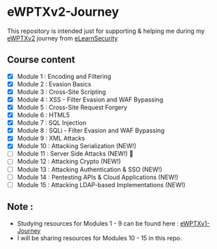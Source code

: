 # eWPTXv2-Journey

This repository is intended just for supporting & helping me during my [eWPTXv2](https://www.elearnsecurity.com/course/web_application_penetration_testing_extreme/) journey from [eLearnSecurity](https://www.elearnsecurity.com/course/penetration_testing/)


## Course content
* [x] Module 1 : Encoding and Filtering
* [x] Module 2 : Evasion Basics
* [x] Module 3 : Cross-Site Scripting
* [x] Module 4 : XSS - Filter Evasion and WAF Bypassing
* [x] Module 5 : Cross-Site Request Forgery
* [x] Module 6 : HTML5
* [x] Module 7 : SQL Injection
* [x] Module 8 : SQLi - Filter Evasion and WAF Bypassing
* [x] Module 9 : XML Attacks
* [x] Module 10 : Attacking Serialization (NEW!) 
* [ ] Module 11 : Server Side Attacks (NEW!) :pushpin:
* [ ] Module 12 : Attacking Crypto (NEW!)
* [ ] Module 13 : Attacking Authentication & SSO (NEW!)
* [ ] Module 14 : Pentesting APIs & Cloud Applications (NEW!)
* [ ] Module 15 : Attacking LDAP-based Implementations (NEW!)

## Note : 
- Studying resources for Modules 1 - 9 can be found here : [eWPTXv1-Journey](https://github.com/0xb1tByte/eWPTXv1-Journey)
- I will be sharing resources for Modules 10 - 15 in this repo.
